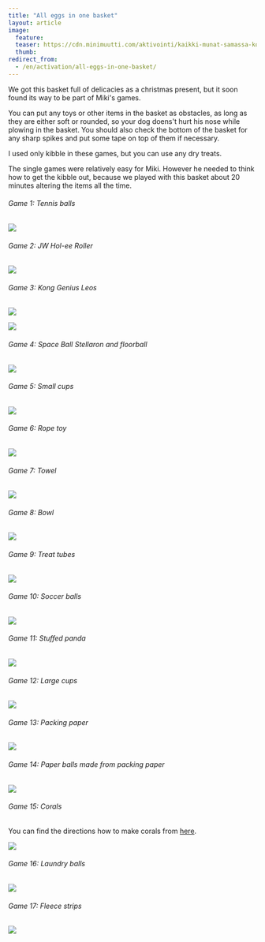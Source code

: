 ```yaml
---
title: "All eggs in one basket"
layout: article
image:
  feature:
  teaser: https://cdn.minimuutti.com/aktivointi/kaikki-munat-samassa-korissa/DSC58683_245px.jpg
  thumb:
redirect_from:
  - /en/activation/all-eggs-in-one-basket/
---
```


We got this basket full of delicacies as a christmas present, but it soon found its way to be part of Miki's games.

You can put any toys or other items in the basket as obstacles, as long as they are either soft or rounded, so your dog doens't hurt his nose while plowing in the basket. You should also check the bottom of the basket for any sharp spikes and put some tape on top of them if necessary.

I used only kibble in these games, but you can use any dry treats.

The single games were relatively easy for Miki. However he needed to think how to get the kibble out, because we played with this basket about 20 minutes altering the items all the time.

###### Game 1: Tennis balls

![](https://cdn.minimuutti.com/aktivointi/kaikki-munat-samassa-korissa/Kollaasi__1-800px.jpg)

###### Game 2: JW Hol-ee Roller

![](https://cdn.minimuutti.com/aktivointi/kaikki-munat-samassa-korissa/Kollaasi__6-800px.jpg)


###### Game 3: Kong Genius Leos

![](https://cdn.minimuutti.com/aktivointi/kaikki-munat-samassa-korissa/Kollaasi__iso_1-800px.jpg)

![](https://cdn.minimuutti.com/aktivointi/kaikki-munat-samassa-korissa/Kollaasi__31-800px.jpg)

###### Game 4: Space Ball Stellaron and floorball

![](https://cdn.minimuutti.com/aktivointi/kaikki-munat-samassa-korissa/Kollaasi__2-800px.jpg)

###### Game 5: Small cups

![](https://cdn.minimuutti.com/aktivointi/kaikki-munat-samassa-korissa/Kollaasi__3-800px.jpg)

###### Game 6: Rope toy

![](https://cdn.minimuutti.com/aktivointi/kaikki-munat-samassa-korissa/Kollaasi__4-800px.jpg)

###### Game 7: Towel

![](https://cdn.minimuutti.com/aktivointi/kaikki-munat-samassa-korissa/Kollaasi__5-800px.jpg)

###### Game 8: Bowl

![](https://cdn.minimuutti.com/aktivointi/kaikki-munat-samassa-korissa/Kollaasi__8-800px.jpg)

###### Game 9: Treat tubes

![](https://cdn.minimuutti.com/aktivointi/kaikki-munat-samassa-korissa/Kollaasi__9-800px.jpg)

###### Game 10: Soccer balls

![](https://cdn.minimuutti.com/aktivointi/kaikki-munat-samassa-korissa/Kollaasi__iso_2-800px.jpg)

###### Game 11: Stuffed panda

![](https://cdn.minimuutti.com/aktivointi/kaikki-munat-samassa-korissa/Kollaasi__iso_3-800px.jpg)

###### Game 12: Large cups

![](https://cdn.minimuutti.com/aktivointi/kaikki-munat-samassa-korissa/Kollaasi__7-800px.jpg)

###### Game 13: Packing paper

![](https://cdn.minimuutti.com/aktivointi/kaikki-munat-samassa-korissa/Kollaasi__20-800px.jpg)

###### Game 14: Paper balls made from packing paper

![](https://cdn.minimuutti.com/aktivointi/kaikki-munat-samassa-korissa/Kollaasi__21-800px.jpg)

###### Game 15: Corals

You can find the directions how to make corals from [here](/en/brain-games/corals/).

![](https://cdn.minimuutti.com/aktivointi/kaikki-munat-samassa-korissa/Kollaasi__32-800px.jpg)

###### Game 16: Laundry balls

![](https://cdn.minimuutti.com/aktivointi/kaikki-munat-samassa-korissa/Kollaasi__34-800px.jpg)

###### Game 17: Fleece strips

![](https://cdn.minimuutti.com/aktivointi/kaikki-munat-samassa-korissa/Kollaasi__33-800px.jpg)
